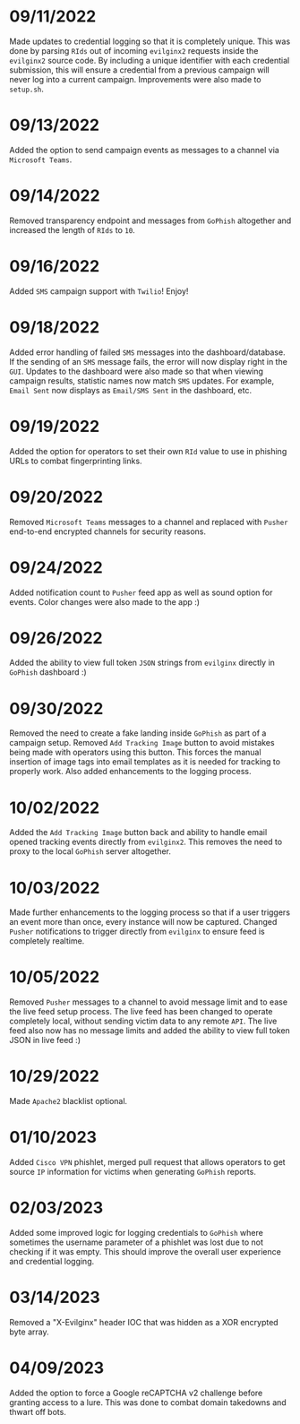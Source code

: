 # 09/11/2022

Made updates to credential logging so that it is completely unique. This was done by parsing `RIds` out of incoming `evilginx2` requests inside the `evilginx2` source code. By including a unique identifier with each credential submission, this will ensure a credential from a previous campaign will never log into a current campaign. Improvements were also made to `setup.sh`.

# 09/13/2022

Added the option to send campaign events as messages to a channel via `Microsoft Teams`.

# 09/14/2022

Removed transparency endpoint and messages from `GoPhish` altogether and increased the length of `RIds` to `10`.

# 09/16/2022

Added `SMS` campaign support with `Twilio`! Enjoy!

# 09/18/2022

Added error handling of failed `SMS` messages into the dashboard/database. If the sending of an `SMS` message fails, the error will now display right in the `GUI`. Updates to the dashboard were also made so that when viewing campaign results, statistic names now match `SMS` updates. For example, `Email Sent` now displays as `Email/SMS Sent` in the dashboard, etc.

# 09/19/2022

Added the option for operators to set their own `RId` value to use in phishing URLs to combat fingerprinting links.

# 09/20/2022

Removed `Microsoft Teams` messages to a channel and replaced with `Pusher` end-to-end encrypted channels for security reasons.

# 09/24/2022

Added notification count to `Pusher` feed app as well as sound option for events. Color changes were also made to the app :)

# 09/26/2022

Added the ability to view full token `JSON` strings from `evilginx` directly in `GoPhish` dashboard :)

# 09/30/2022

Removed the need to create a fake landing inside `GoPhish` as part of a campaign setup. Removed `Add Tracking Image` button to avoid mistakes being made with operators using this button. This forces the manual insertion of image tags into email templates as it is needed for tracking to properly work. Also added enhancements to the logging process.

# 10/02/2022

Added the `Add Tracking Image` button back and ability to handle email opened tracking events directly from `evilginx2`. This removes the need to proxy to the local `GoPhish` server altogether.

# 10/03/2022

Made further enhancements to the logging process so that if a user triggers an event more than once, every instance will now be captured. Changed `Pusher` notifications to trigger directly from `evilginx` to ensure feed is completely realtime.

# 10/05/2022

Removed `Pusher` messages to a channel to avoid message limit and to ease the live feed setup process. The live feed has been changed to operate completely local, without sending victim data to any remote `API`. The live feed also now has no message limits and added the ability to view full token JSON in live feed :)

# 10/29/2022

Made `Apache2` blacklist optional.

# 01/10/2023

Added `Cisco VPN` phishlet, merged pull request that allows operators to get source `IP` information for victims when generating `GoPhish` reports.

# 02/03/2023

Added some improved logic for logging credentials to `GoPhish` where sometimes the username parameter of a phishlet was lost due to not checking if it was empty. This should improve the overall user experience and credential logging.

# 03/14/2023

Removed a "X-Evilginx" header IOC that was hidden as a XOR encrypted byte array.

# 04/09/2023

Added the option to force a Google reCAPTCHA v2 challenge before granting access to a lure. This was done to combat domain takedowns and thwart off bots.